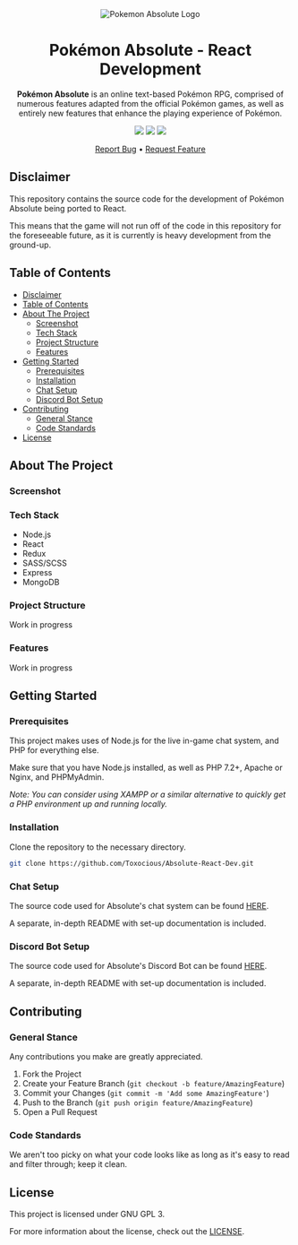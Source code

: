 <div align="center">
  <img src="./images/Assets/banner.png" title="Pokemon Absolute Logo" alt="Pokemon Absolute Logo" />
  <h1 align="center">Pok&eacute;mon Absolute - React Development</h1>

  **Pok&eacute;mon Absolute** is an online text-based Pok&eacute;mon RPG, comprised of numerous features adapted from the official Pok&eacute;mon games, as well as entirely new features that enhance the playing experience of Pok&eacute;mon.

  <img src="https://img.shields.io/github/issues/Toxocious/Absolute-React-Dev?style=for-the-badge&logo=appveyor" />
  <img src="https://img.shields.io/github/stars/Toxocious/Absolute-React-Dev?style=for-the-badge&logo=appveyor" />
  <img src="https://img.shields.io/github/license/Toxocious/Absolute-React-Dev?style=for-the-badge&logo=appveyor" />

  [Report Bug](https://github.com/Toxocious/Absolute-React-Dev/issues/new?assignees=&labels=&template=bug-report.md&title=) &bull;
  [Request Feature](https://github.com/Toxocious/Absolute-React-Dev/issues/new?assignees=&labels=&template=feature-request.md&title=)
</div>



## Disclaimer
This repository contains the source code for the development of Pok&eacute;mon Absolute being ported to React.

This means that the game will not run off of the code in this repository for the foreseeable future, as it is currently is heavy development from the ground-up.



## Table of Contents
- [Disclaimer](#disclaimer)
- [Table of Contents](#table-of-contents)
- [About The Project](#about-the-project)
  - [Screenshot](#screenshot)
  - [Tech Stack](#tech-stack)
  - [Project Structure](#project-structure)
  - [Features](#features)
- [Getting Started](#getting-started)
  - [Prerequisites](#prerequisites)
  - [Installation](#installation)
  - [Chat Setup](#chat-setup)
  - [Discord Bot Setup](#discord-bot-setup)
- [Contributing](#contributing)
  - [General Stance](#general-stance)
  - [Code Standards](#code-standards)
- [License](#license)



## About The Project
### Screenshot

### Tech Stack
- Node.js
- React
- Redux
- SASS/SCSS
- Express
- MongoDB

### Project Structure
Work in progress

### Features
Work in progress



## Getting Started
### Prerequisites
This project makes uses of Node.js for the live in-game chat system, and PHP for everything else.

Make sure that you have Node.js installed, as well as PHP 7.2+, Apache or Nginx, and PHPMyAdmin.

*Note: You can consider using XAMPP or a similar alternative to quickly get a PHP environment up and running locally.*

### Installation
Clone the repository to the necessary directory.

```bash
git clone https://github.com/Toxocious/Absolute-React-Dev.git
```

### Chat Setup
The source code used for Absolute's chat system can be found [HERE](https://github.com/Toxocious/Absolute-Chat).

A separate, in-depth README with set-up documentation is included.



### Discord Bot Setup
The source code used for Absolute's Discord Bot can be found [HERE](https://github.com/Toxocious/Absolute-Discord-Bot).

A separate, in-depth README with set-up documentation is included.



## Contributing
### General Stance
Any contributions you make are greatly appreciated.

1. Fork the Project
2. Create your Feature Branch (``git checkout -b feature/AmazingFeature``)
3. Commit your Changes (``git commit -m 'Add some AmazingFeature'``)
4. Push to the Branch (``git push origin feature/AmazingFeature``)
5. Open a Pull Request

### Code Standards
We aren't too picky on what your code looks like as long as it's easy to read and filter through; keep it clean.



## License
This project is licensed under GNU GPL 3.

For more information about the license, check out the [LICENSE](LICENSE).
